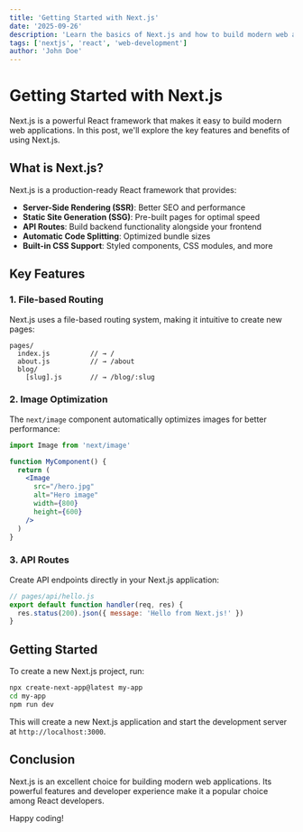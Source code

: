 ```yaml
---
title: 'Getting Started with Next.js'
date: '2025-09-26'
description: 'Learn the basics of Next.js and how to build modern web applications'
tags: ['nextjs', 'react', 'web-development']
author: 'John Doe'
---
```


# Getting Started with Next.js

Next.js is a powerful React framework that makes it easy to build modern web applications. In this post, we'll explore the key features and benefits of using Next.js.

## What is Next.js?

Next.js is a production-ready React framework that provides:

- **Server-Side Rendering (SSR)**: Better SEO and performance
- **Static Site Generation (SSG)**: Pre-built pages for optimal speed
- **API Routes**: Build backend functionality alongside your frontend
- **Automatic Code Splitting**: Optimized bundle sizes
- **Built-in CSS Support**: Styled components, CSS modules, and more

## Key Features

### 1. File-based Routing

Next.js uses a file-based routing system, making it intuitive to create new pages:

```
pages/
  index.js          // → /
  about.js          // → /about
  blog/
    [slug].js       // → /blog/:slug
```

### 2. Image Optimization

The `next/image` component automatically optimizes images for better performance:

```jsx
import Image from 'next/image'

function MyComponent() {
  return (
    <Image
      src="/hero.jpg"
      alt="Hero image"
      width={800}
      height={600}
    />
  )
}
```

### 3. API Routes

Create API endpoints directly in your Next.js application:

```javascript
// pages/api/hello.js
export default function handler(req, res) {
  res.status(200).json({ message: 'Hello from Next.js!' })
}
```

## Getting Started

To create a new Next.js project, run:

```bash
npx create-next-app@latest my-app
cd my-app
npm run dev
```

This will create a new Next.js application and start the development server at `http://localhost:3000`.

## Conclusion

Next.js is an excellent choice for building modern web applications. Its powerful features and developer experience make it a popular choice among React developers.

Happy coding!
